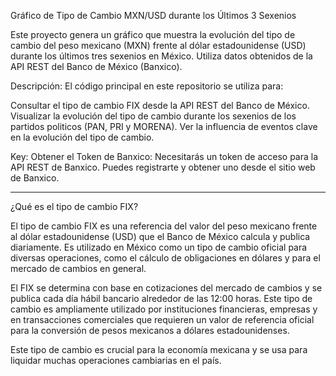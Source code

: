 Gráfico de Tipo de Cambio MXN/USD durante los Últimos 3 Sexenios

Este proyecto genera un gráfico que muestra la evolución del tipo de cambio del peso mexicano (MXN) frente al dólar estadounidense (USD) durante los últimos tres sexenios en México. Utiliza datos obtenidos de la API REST del Banco de México (Banxico).

Descripción:
El código principal en este repositorio se utiliza para:

  Consultar el tipo de cambio FIX desde la API REST del Banco de México.
  Visualizar la evolución del tipo de cambio durante los sexenios de los partidos politicos (PAN, PRI y MORENA).
  Ver la influencia de eventos clave en la evolución del tipo de cambio.

Key:
Obtener el Token de Banxico: Necesitarás un token de acceso para la API REST de Banxico. Puedes registrarte y obtener uno desde el sitio web de Banxico.

--------------------------------------------------------------------------------------------------------------------------------------------------------------------------------------------------------------------------------------------------------------------------------

¿Qué es el tipo de cambio FIX?

El tipo de cambio FIX es una referencia del valor del peso mexicano frente al dólar estadounidense (USD) que el Banco de México calcula y publica diariamente. Es utilizado en México como un tipo de cambio oficial para diversas operaciones, como el cálculo de obligaciones en dólares y para el mercado de cambios en general.

El FIX se determina con base en cotizaciones del mercado de cambios y se publica cada día hábil bancario alrededor de las 12:00 horas. Este tipo de cambio es ampliamente utilizado por instituciones financieras, empresas y en transacciones comerciales que requieren un valor de referencia oficial para la conversión de pesos mexicanos a dólares estadounidenses.

Este tipo de cambio es crucial para la economía mexicana y se usa para liquidar muchas operaciones cambiarias en el país.



